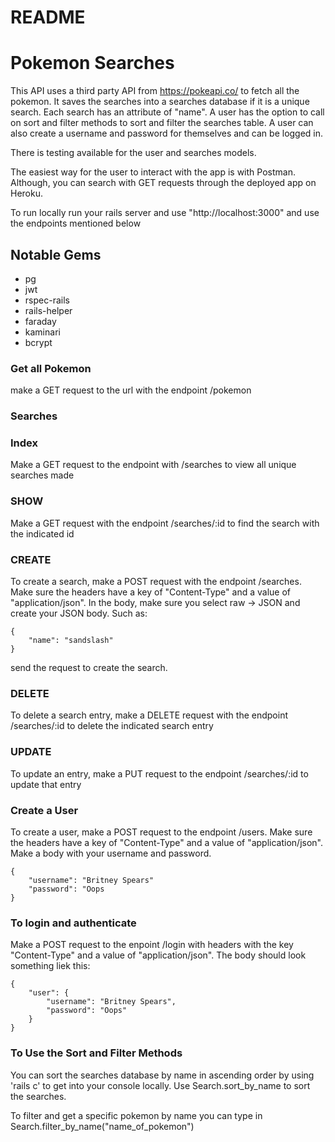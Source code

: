 # README

# Pokemon Searches #

This API uses a third party API from https://pokeapi.co/ to fetch all the pokemon. It saves the searches into a searches database if it is a unique search. Each search has an attribute of "name". A user has the option to call on sort and filter methods to sort and filter the searches table. A user can also create a username and password for themselves and can be logged in.

There is testing available for the user and searches models.

The easiest way for the user to interact with the app is with Postman. Although, you can search with GET requests through the deployed app on Heroku.

To run locally run your rails server and use "http://localhost:3000" and use the endpoints mentioned below

## Notable Gems ##

* pg
* jwt
* rspec-rails
* rails-helper
* faraday
* kaminari
* bcrypt

### Get all Pokemon ###

make a GET request to the url with the endpoint /pokemon

### Searches ###

### Index ###

Make a GET request to the endpoint with /searches to view all unique searches made

### SHOW ###

Make a GET request with the endpoint /searches/:id to find the search with the indicated id

### CREATE ###

To create a search, make a POST request with the endpoint /searches. Make sure the headers have a key of "Content-Type" and a value of "application/json". In the body, make sure you select raw -> JSON and create your JSON body. Such as:

```
{
    "name": "sandslash"
}
```

send the request to create the search.

### DELETE ###

To delete a search entry, make a DELETE request with the endpoint /searches/:id to delete the indicated search entry

### UPDATE ###

To update an entry, make a PUT request to the endpoint /searches/:id to update that entry

### Create a User ###

To create a user, make a POST request to the endpoint /users. Make sure the headers have a key of "Content-Type" and a value of "application/json". Make a body with your username and password.

```
{
    "username": "Britney Spears"
    "password": "Oops
}
```
### To login and authenticate ##

Make a POST request to the enpoint /login with headers with the key "Content-Type" and a value of "application/json". The body should look something liek this:

```
{
    "user": {
        "username": "Britney Spears",
        "password": "Oops"
    }
}
```

### To Use the Sort and Filter Methods ###

You can sort the searches database by name in ascending order by using 'rails c' to get into your console locally. Use Search.sort_by_name to sort the searches.

To filter and get a specific pokemon by name you can type in Search.filter_by_name("name_of_pokemon")

